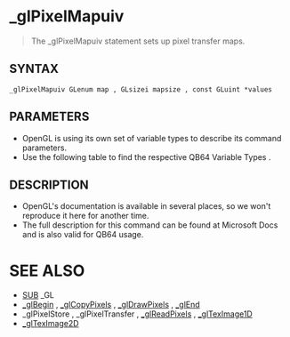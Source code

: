# _glPixelMapuiv
> The _glPixelMapuiv statement sets up pixel transfer maps.

## SYNTAX
`_glPixelMapuiv GLenum map , GLsizei mapsize , const GLuint *values`

## PARAMETERS
* OpenGL is using its own set of variable types to describe its command parameters.
* Use the following table to find the respective QB64 Variable Types .


## DESCRIPTION
* OpenGL's documentation is available in several places, so we won't reproduce it here for another time.
* The full description for this command can be found at Microsoft Docs and is also valid for QB64 usage.


# SEE ALSO
* [SUB](SUB.md) _GL
* [_glBegin](_glBegin.md) , [_glCopyPixels](_glCopyPixels.md) , [_glDrawPixels](_glDrawPixels.md) , [_glEnd](_glEnd.md)
* _glPixelStore , _glPixelTransfer , [_glReadPixels](_glReadPixels.md) , [_glTexImage1D](_glTexImage1D.md)
* [_glTexImage2D](_glTexImage2D.md)

